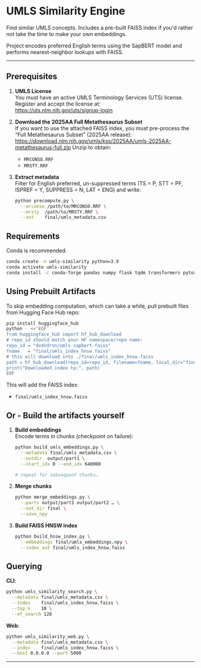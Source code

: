 # UMLS Similarity Engine

Find similar UMLS concepts. Includes a pre-built FAISS index if you'd rather not take the time to make your own embeddings. 

Project encodes preferred English terms using the SapBERT model and performs nearest-neighbor lookups with FAISS.

---

## Prerequisites

1. **UMLS License**  
   You must have an active UMLS Terminology Services (UTS) license.  
   Register and accept the license at:  
   https://uts.nlm.nih.gov/uts/signup-login

2. **Download the 2025AA Full Metathesaurus Subset**  
   If you want to use the attached FAISS index, you must pre-process the “Full Metathesaurus Subset” (2025AA release):
   https://download.nlm.nih.gov/umls/kss/2025AA/umls-2025AA-metathesaurus-full.zip
   Unzip to obtain:
   - `MRCONSO.RRF`  
   - `MRSTY.RRF`  

3. **Extract metadata**  
   Filter for English preferred, un-suppressed terms (TS = P, STT = PF, ISPREF = Y, SUPPRESS = N, LAT = ENG) and write:
   ```bash
   python precompute.py \
     --mrconso /path/to/MRCONSO.RRF \
     --mrsty  /path/to/MRSTY.RRF \
     --out    final/umls_metadata.csv
   ```

## Requirements

Conda is recommended. 

```bash
conda create -n umls-similarity python=3.9
conda activate umls-similarity
conda install -c conda-forge pandas numpy flask tqdm transformers pytorch cpuonly faiss-cpu
```

## Using Prebuilt Artifacts

To skip embedding computation, which can take a while, pull prebuilt files from Hugging Face Hub repo:

```bash
pip install huggingface_hub
python - <<'EOF'
from huggingface_hub import hf_hub_download
# repo_id should match your HF namespace/repo name:
repo_id = "dvdndrsn/umls-sapbert-faiss"
fname   = "final/umls_index_hnsw.faiss"
# this will download into ./final/umls_index_hnsw.faiss
path = hf_hub_download(repo_id=repo_id, filename=fname, local_dir="final")
print("Downloaded index to:", path)
EOF
```

This will add the FAISS index:
- `final/umls_index_hnsw.faiss`

## Or - Build the artifacts yourself

1. **Build embeddings**  
   Encode terms in chunks (checkpoint on failure):
   ```bash
   python build_umls_embeddings.py \
     --metadata final/umls_metadata.csv \
     --outdir  output/part1 \
     --start_idx 0 --end_idx 640000

   # repeat for subsequent chunks…
   ```

2. **Merge chunks**  
   ```bash
   python merge_embeddings.py \
     --parts output/part1 output/part2 … \
     --out_dir final \
     --save_npy
   ```

3. **Build FAISS HNSW index**  
   ```bash
   python build_hnsw_index.py \
     --embeddings final/umls_embeddings.npy \
     --index_out final/umls_index_hnsw.faiss
   ```

## Querying

   **CLI**:
   ```bash
   python umls_similarity_search.py \
     --metadata final/umls_metadata.csv \
     --index    final/umls_index_hnsw.faiss \
     --top_k    10 \
     --ef_search 128
   ```

   **Web**:
   ```bash
   python umls_similarity_web.py \
     --metadata final/umls_metadata.csv \
     --index    final/umls_index_hnsw.faiss \
     --host 0.0.0.0 --port 5000
   ```

---


